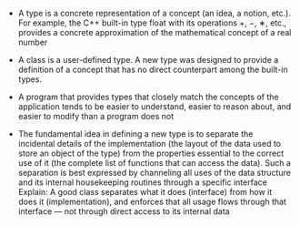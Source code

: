- A type is a concrete representation of a concept (an idea, a notion, etc.). <br> 
For example, the C++ built-in type float with its operations +, −, ∗, etc., provides a concrete approximation of the mathematical concept of a real number

- A class is a user-defined type. A new type was designed to provide a definition of a concept that has no direct counterpart among the built-in types.

- A program that provides types that closely match the concepts of the application tends to be easier to understand, easier to reason about, and easier to modify than a program does not

- The fundamental idea in defining a new type is to separate the incidental details of the implementation (the layout of the data used to store an object of the type) from the properties essential to the correct use of it (the complete list of functions that can access the data). Such a separation is best expressed by channeling all uses of the data structure and its internal housekeeping routines through a specific interface<br>
Explain: A good class separates what it does (interface) from how it does it (implementation), and enforces that all usage flows through that interface — not through direct access to its internal data
